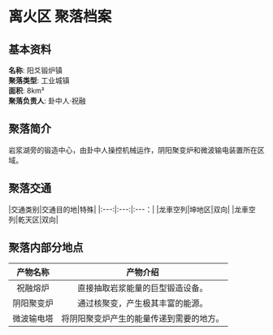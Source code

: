 # 离火区 聚落档案

## 基本资料

**名称**: 阳爻锻炉镇  
**聚落类型**: 工业城镇  
**面积**: 8km²  
**聚落负责人**: 卦中人·祝融  

## 聚落简介

岩浆湖旁的锻造中心，由卦中人操控机械运作，阴阳聚变炉和微波输电装置所在区域。

## 聚落交通

|交通类别|交通目的地|特殊|
|:---:|:---:|:---：|
|龙車空列|坤地区|双向|
|龙車空列|乾天区|双向|

## 聚落内部分地点

|产物名称|产物介绍|
|:---:|:---:|
|祝融熔炉|直接抽取岩浆能量的巨型锻造设备。|
|阴阳聚变炉| 通过核聚变，产生极其丰富的能源。|
|微波输电塔|将阴阳聚变炉产生的能量传递到需要的地方。|
